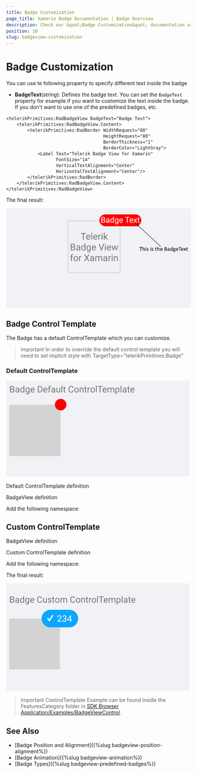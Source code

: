```yaml
---
title: Badge Customization
page_title: Xamarin Badge Documentation | Badge Overview
description: Check our &quot;Badge Customization&quot; documentation article for Telerik BadgeView for Xamarin control.
position: 10
slug: badgeview-customization
---
```


# Badge Customization

You can use te following property to specify different text inside the badge

* **BadgeText**(*string*): Defines the badge text. You can set the `BadgeText` property for example if you want to customize the text inside the badge. If you don't want to use one of the predefined badges, etc.

```XAML
<telerikPrimitives:RadBadgeView BadgeText="Badge Text">
    <telerikPrimitives:RadBadgeView.Content>
        <telerikPrimitives:RadBorder WidthRequest="80"
                                     HeightRequest="80"
                                     BorderThickness="1"
                                     BorderColor="LightGray">
            <Label Text="Telerik Badge View for Xamarin" 
                   FontSize="14"
                   VerticalTextAlignment="Center"
                   HorizontalTextAlignment="Center"/>
        </telerikPrimitives:RadBorder>
    </telerikPrimitives:RadBadgeView.Content>
</telerikPrimitives:RadBadgeView>
```

The final result:

![BadgeView Badge Text](images/badgeview-badgetext.png)

## Badge Control Template

The Badge has a default ControlTemplate which you can customize. 

>important In order to override the default control template you will need to set implicit style with TargetType="telerikPrimitives:Badge" 

### Default ControlTemplate

![Badge Default control Template](images/badgeview-default-controltemplate.png)

Default ControlTemplate definition

<snippet id='badgeview-badge-control-template'/>

BadgeView definition

<snippet id='badgeview-controltemplate'/>

Add the following namespace:

<snippet id='xmlns-telerikprimitives'/>

## Custom ControlTemplate

BadgeView definition

<snippet id='badgeview-custom-controltemplate'/>

Custom ControlTemplate definition

<snippet id='badgeview-badge-custom-control-template'/>

Add the following namespace:

<snippet id='xmlns-telerikprimitives'/>

The final result:

![Badge Custom Control Template](images/badgeview-custom-controltemplate.png)

>important ControlTemplate Example can be found inside the FeaturesCategory folder in [SDK Browser Application/Examples/BadgeViewControl](https://github.com/telerik/xamarin-forms-sdk/tree/master/XamarinSDK/SDKBrowser/SDKBrowser/Examples/BadgeViewControl/FeaturesCategory/ControlTemplateExample).

## See Also

- [Badge Position and Alignment]({%slug badgeview-position-alignment%})
- [Badge Animation]({%slug badgeview-animation%})
- [Badge Types]({%slug badgeview-predefined-badges%})